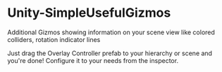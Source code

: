 # Unity-SimpleUsefulGizmos
Additional Gizmos showing information on your scene view like colored colliders, rotation indicator lines

Just drag the Overlay Controller prefab to your hierarchy or scene and you're done!
Configure it to your needs from the inspector.
